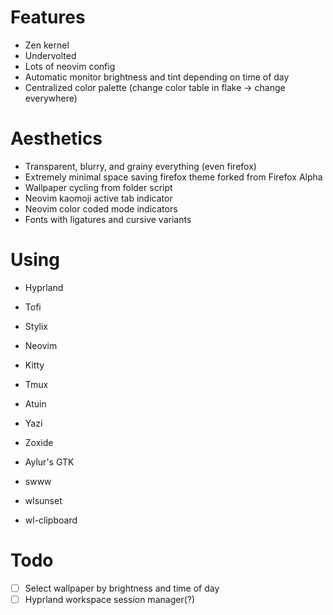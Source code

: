 # Features
+ Zen kernel
+ Undervolted
+ Lots of neovim config
+ Automatic monitor brightness and tint depending on time of day
+ Centralized color palette (change color table in flake -> change everywhere)

# Aesthetics
+ Transparent, blurry, and grainy everything (even firefox)
+ Extremely minimal space saving firefox theme forked from Firefox Alpha
+ Wallpaper cycling from folder script 
+ Neovim kaomoji active tab indicator
+ Neovim color coded mode indicators
+ Fonts with ligatures and cursive variants

# Using
+ Hyprland
+ Tofi
+ Stylix

+ Neovim
+ Kitty
+ Tmux

+ Atuin
+ Yazi
+ Zoxide

+ Aylur's GTK
+ swww
+ wlsunset
+ wl-clipboard

# Todo
- [ ] Select wallpaper by brightness and time of day
- [ ] Hyprland workspace session manager(?)
